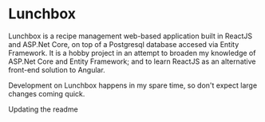 # Lunchbox

Lunchbox is a recipe management web-based application built in ReactJS and ASP.Net Core, on top of a Postgresql database accesed via Entity Framework. 
It is a hobby project in an attempt to broaden my knowledge of ASP.Net Core and Entity Framework; and to learn ReactJS as an alternative front-end solution to Angular.

Development on Lunchbox happens in my spare time, so don't expect large changes coming quick. 

Updating the readme
